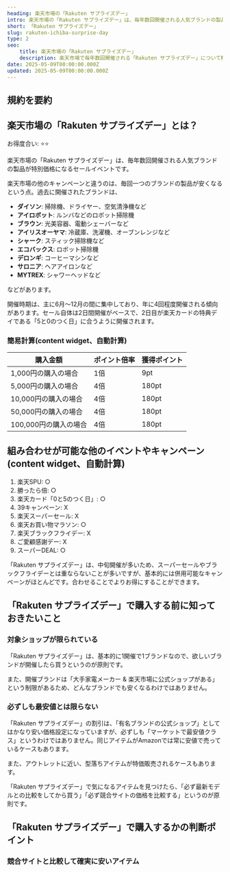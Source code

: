 ```yaml
---
heading: 楽天市場の「Rakuten サプライズデー」
intro: 楽天市場の「Rakuten サプライズデー」は、毎年数回開催される人気ブランドの製品が特別価格になるセールイベントです。
short: 「Rakuten サプライズデー」
slug: rakuten-ichiba-surprise-day
type: 2
seo:
    title: 楽天市場の「Rakuten サプライズデー」
    description: 楽天市場で毎年数回開催される「Rakuten サプライズデー」について解説。開催時期やセール内容、お得度合い、他のキャンペーンとの違いなど。
date: 2025-05-09T00:00:00.000Z
updated: 2025-05-09T00:00:00.000Z
---
```


## 規約を要約

## 楽天市場の「Rakuten サプライズデー」とは？

お得度合い: ⭐️⭐️

楽天市場の「Rakuten サプライズデー」は、毎年数回開催される人気ブランドの製品が特別価格になるセールイベントです。

楽天市場の他のキャンペーンと違うのは、毎回一つのブランドの製品が安くなるという点。過去に開催されたブランドは、

- **ダイソン**: 掃除機、ドライヤー、空気清浄機など
- **アイロボット**: ルンバなどのロボット掃除機
- **ブラウン**: 光美容器、電動シェーバーなど
- **アイリスオーヤマ**: 冷蔵庫、洗濯機、オーブンレンジなど
- **シャーク**: スティック掃除機など
- **エコバックス**: ロボット掃除機
- **デロンギ**: コーヒーマシンなど
- **サロニア**: ヘアアイロンなど
- **MYTREX**: シャワーヘッドなど

などがあります。

開催時期は、主に6月～12月の間に集中しており、年に4回程度開催される傾向があります。セール自体は2日間開催がベースで、2日目が楽天カードの特典デイである「5と0のつく日」に合うように開催されます。

### 簡易計算(content widget、自動計算)

|購入金額|ポイント倍率|獲得ポイント|
|---|---|---|
1,000円の購入の場合|1倍|9pt|
5,000円の購入の場合|4倍|180pt|
10,000円の購入の場合|4倍|180pt|
50,000円の購入の場合|4倍|180pt|
100,000円の購入の場合|4倍|180pt|

## 組み合わせが可能な他のイベントやキャンペーン(content widget、自動計算)

1. 楽天SPU: ○
1. 勝ったら倍: ○
2. 楽天カード「0と5のつく日」: ○
3. 39キャンペーン: X
4. 楽天スーパーセール: X
5. 楽天お買い物マラソン: ○
6. 楽天ブラックフライデー: X
7. ご愛顧感謝デー: X
8. スーパーDEAL: ○

「Rakuten サプライズデー」は、中旬開催が多いため、スーパーセールやブラックフライデーとは重ならないことが多いですが、基本的には併用可能なキャンペーンがほとんどです。合わせることでよりお得にすることができます。

## 「Rakuten サプライズデー」で購入する前に知っておきたいこと

### 対象ショップが限られている

「Rakuten サプライズデー」は、基本的に1開催で1ブランドなので、欲しいブランドが開催したら買うというのが原則です。

また、開催ブランドは「大手家電メーカー & 楽天市場に公式ショップがある」という制限があるため、どんなブランドでも安くなるわけではありません。

### 必ずしも最安値とは限らない

「Rakuten サプライズデー」の割引は、「有名ブランドの公式ショップ」としてはかなり安い価格設定になっていますが、必ずしも「マーケットで最安値クラス」というわけではありません。同じアイテムがAmazonでは常に安値で売っているケースもあります。

また、アウトレットに近い、型落ちアイテムが特価販売されるケースもあります。

「Rakuten サプライズデー」で気になるアイテムを見つけたら、「必ず最新モデルとの比較をしてから買う」「必ず競合サイトの価格を比較する」というのが原則です。

## 「Rakuten サプライズデー」で購入するかの判断ポイント

### 競合サイトと比較して確実に安いアイテム



